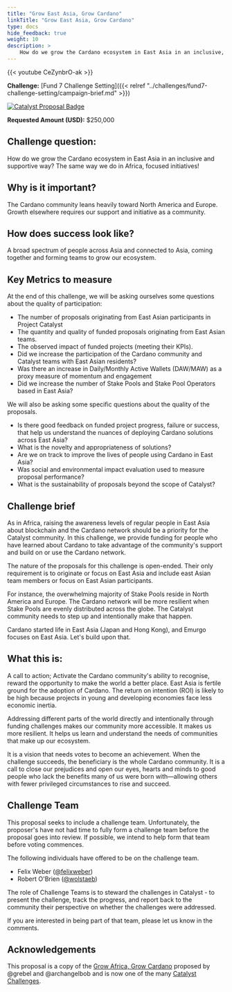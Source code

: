 ```yaml
---
title: "Grow East Asia, Grow Cardano"
linkTitle: "Grow East Asia, Grow Cardano"
type: docs
hide_feedback: true
weight: 10
description: >
    How do we grow the Cardano ecosystem in East Asia in an inclusive, diverse and supportive way? The same way we do in Africa, focused initiatives and implementations!
---
```

{{< youtube CeZynbrO-ak >}}

**Challenge:** [Fund 7 Challenge Setting]({{< relref "../challenges/fund7-challenge-setting/campaign-brief.md" >}})

[![Catalyst Proposal Badge](https://img.shields.io/badge/Proposal-Catalyst-blue)](https://cardano.ideascale.com/a/dtd/Grow-Southeast-Asia-Grow-Cardano/367250-48088)

**Requested Amount (USD):** $250,000

## Challenge question:
How do we grow the Cardano ecosystem in East Asia in an inclusive and supportive way? The same way we do in Africa, focused initiatives!

## Why is it important?
The Cardano community leans heavily toward North America and Europe. Growth elsewhere requires our support and initiative as a community.

## How does success look like?
A broad spectrum of people across Asia and connected to Asia, coming together and forming teams to grow our ecosystem.

## Key Metrics to measure

At the end of this challenge, we will be asking ourselves some questions about the quality of participation:

* The number of proposals originating from East Asian participants in Project Catalyst
* The quantity and quality of funded proposals originating from East Asian teams.
* The observed impact of funded projects (meeting their KPIs).
* Did we increase the participation of the Cardano community and Catalyst teams with East Asian residents?
* Was there an increase in Daily/Monthly Active Wallets (DAW/MAW) as a proxy measure of momentum and engagement
* Did we increase the number of Stake Pools and Stake Pool Operators based in East Asia?

We will also be asking some specific questions about the quality of the proposals.

* Is there good feedback on funded project progress, failure or success, that help us understand the nuances of deploying Cardano solutions across East Asia?
* What is the novelty and appropriateness of solutions?
* Are we on track to improve the lives of people using Cardano in East Asia?
* Was social and environmental impact evaluation used to measure proposal performance?
* What is the sustainability of proposals beyond the scope of Catalyst?

## Challenge brief

As in Africa, raising the awareness levels of regular people in East Asia about blockchain and the Cardano network should be a priority for the Catalyst community. In this challenge, we provide funding for people who have learned about Cardano to take advantage of the community's support and build on or use the Cardano network.

The nature of the proposals for this challenge is open-ended. Their only requirement is to originate or focus on East Asia and include east Asian team members or focus on East Asian participants.

For instance, the overwhelming majority of Stake Pools reside in North America and Europe. The Cardano network will be more resilient when Stake Pools are evenly distributed across the globe. The Catalyst community needs to step up and intentionally make that happen.

Cardano started life in East Asia (Japan and Hong Kong), and Emurgo focuses on East Asia. Let's build upon that.
## What this is:

A call to action; Activate the Cardano community's ability to recognise, reward the opportunity to make the world a better place. East Asia is fertile ground for the adoption of Cardano. The return on intention (ROI) is likely to be high because projects in young and developing economies face less economic inertia.

Addressing different parts of the world directly and intentionally through funding challenges makes our community more accessible. It makes us more resilient. It helps us learn and understand the needs of communities that make up our ecosystem.

It is a vision that needs votes to become an achievement. When the challenge succeeds, the beneficiary is the whole Cardano community. It is a call to close our prejudices and open our eyes, hearts and minds to good people who lack the benefits many of us were born with—allowing others with fewer privileged circumstances to rise and succeed. 
## Challenge Team

This proposal seeks to include a challenge team. Unfortunately, the proposer's have not had time to fully form a challenge team before the proposal goes into review. If possible, we intend to help form that team before voting commences.

The following individuals have offered to be on the challenge team.

- Felix Weber ([@felixweber](https://cardano.ideascale.com/a/pmd/3077912-48088?)) 
- Robert O'Brien ([@wolstaeb](https://cardano.ideascale.com/a/pmd/3056857-48088?))

The role of Challenge Teams is to steward the challenges in Catalyst - to present the challenge, track the progress, and report back to the community their perspective on whether the challenges were addressed. 

If you are interested in being part of that team, please let us know in the comments.
## Acknowledgements

This proposal is a copy of the [Grow Africa, Grow Cardano](https://cardano.ideascale.com/a/dtd/Grow-Africa-Grow-Cardano/333079-48088) proposed by @grebel and @archangelbob and is now one of the many [Catalyst Challenges](https://cardano.ideascale.com/a/campaign-home/26108).